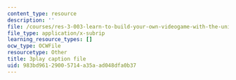 ```yaml
---
content_type: resource
description: ''
file: /courses/res-3-003-learn-to-build-your-own-videogame-with-the-unity-game-engine-and-microsoft-kinect-january-iap-2017/983bd96129005714a35aad048dfa0b37_yAgXsLhZ0_Y.vtt
file_type: application/x-subrip
learning_resource_types: []
ocw_type: OCWFile
resourcetype: Other
title: 3play caption file
uid: 983bd961-2900-5714-a35a-ad048dfa0b37
---
```

